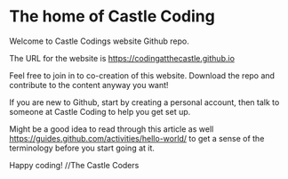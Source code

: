 # The home of Castle Coding
Welcome to Castle Codings website Github repo.

The URL for the website is https://codingatthecastle.github.io

Feel free to join in to co-creation of this website. Download the repo and contribute to the content anyway you want!

If you are new to Github, start by creating a personal account, then talk to someone at Castle Coding to help you get set up.

Might be a good idea to read through this article as well https://guides.github.com/activities/hello-world/ to get a sense of the terminology before you start going at it.

Happy coding!
//The Castle Coders
